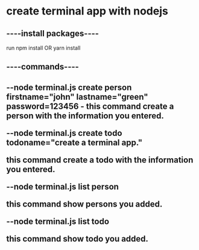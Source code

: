<h1> create terminal app with nodejs </h1>

<h2> ----install packages---- </h2>
<p> run npm install OR yarn install </p>

<h2> ----commands---- <h2>
--node terminal.js create person firstname="john" lastname="green" password=123456
- this command create a person with the information you entered.

<p>--node terminal.js create todo todoname="create a terminal app." <p>
<p> this command create a todo with the information you entered. <p>

<p>--node terminal.js list person <p>
<p> this command show persons you added. <p>

<p>--node terminal.js list todo <p>
<p> this command show todo you added.<p>
